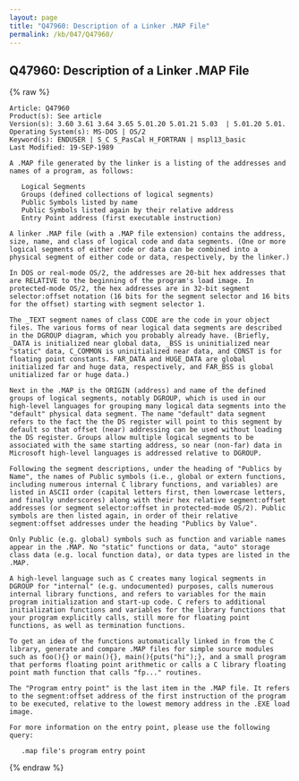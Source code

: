 ```yaml
---
layout: page
title: "Q47960: Description of a Linker .MAP File"
permalink: /kb/047/Q47960/
---
```


## Q47960: Description of a Linker .MAP File

{% raw %}

	Article: Q47960
	Product(s): See article
	Version(s): 3.60 3.61 3.64 3.65 5.01.20 5.01.21 5.03  | 5.01.20 5.01.
	Operating System(s): MS-DOS | OS/2
	Keyword(s): ENDUSER | S_C S_PasCal H_FORTRAN | mspl13_basic
	Last Modified: 19-SEP-1989
	
	A .MAP file generated by the linker is a listing of the addresses and
	names of a program, as follows:
	
	   Logical Segments
	   Groups (defined collections of logical segments)
	   Public Symbols listed by name
	   Public Symbols listed again by their relative address
	   Entry Point address (first executable instruction)
	
	A linker .MAP file (with a .MAP file extension) contains the address,
	size, name, and class of logical code and data segments. (One or more
	logical segments of either code or data can be combined into a
	physical segment of either code or data, respectively, by the linker.)
	
	In DOS or real-mode OS/2, the addresses are 20-bit hex addresses that
	are RELATIVE to the beginning of the program's load image. In
	protected-mode OS/2, the hex addresses are in 32-bit segment
	selector:offset notation (16 bits for the segment selector and 16 bits
	for the offset) starting with segment selector 1.
	
	The _TEXT segment names of class CODE are the code in your object
	files. The various forms of near logical data segments are described
	in the DGROUP diagram, which you probably already have. (Briefly,
	_DATA is initialized near global data, _BSS is uninitialized near
	"static" data, C_COMMON is uninitialized near data, and CONST is for
	floating point constants. FAR_DATA and HUGE_DATA are global
	initialized far and huge data, respectively, and FAR_BSS is global
	unitialized far or huge data.)
	
	Next in the .MAP is the ORIGIN (address) and name of the defined
	groups of logical segments, notably DGROUP, which is used in our
	high-level languages for grouping many logical data segments into the
	"default" physical data segment. The name "default" data segment
	refers to the fact the the DS register will point to this segment by
	default so that offset (near) addressing can be used without loading
	the DS register. Groups allow multiple logical segments to be
	associated with the same starting address, so near (non-far) data in
	Microsoft high-level languages is addressed relative to DGROUP.
	
	Following the segment descriptions, under the heading of "Publics by
	Name", the names of Public symbols (i.e., global or extern functions,
	including numerous internal C library functions, and variables) are
	listed in ASCII order (capital letters first, then lowercase letters,
	and finally underscores) along with their hex relative segment:offset
	addresses (or segment selector:offset in protected-mode OS/2). Public
	symbols are then listed again, in order of their relative
	segment:offset addresses under the heading "Publics by Value".
	
	Only Public (e.g. global) symbols such as function and variable names
	appear in the .MAP. No "static" functions or data, "auto" storage
	class data (e.g. local function data), or data types are listed in the
	.MAP.
	
	A high-level language such as C creates many logical segments in
	DGROUP for "internal" (e.g. undocumented) purposes, calls numerous
	internal library functions, and refers to variables for the main
	program initialization and start-up code. C refers to additional
	initialization functions and variables for the library functions that
	your program explicitly calls, still more for floating point
	functions, as well as termination functions.
	
	To get an idea of the functions automatically linked in from the C
	library, generate and compare .MAP files for simple source modules
	such as foo(){} or main(){}, main(){puts("hi");}, and a small program
	that performs floating point arithmetic or calls a C library floating
	point math function that calls "fp..." routines.
	
	The "Program entry point" is the last item in the .MAP file. It refers
	to the segment:offset address of the first instruction of the program
	to be executed, relative to the lowest memory address in the .EXE load
	image.
	
	For more information on the entry point, please use the following
	query:
	
	   .map file's program entry point

{% endraw %}
